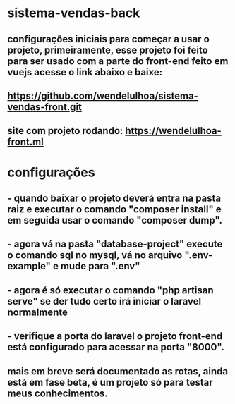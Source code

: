 # sistema-vendas-back

## configurações iniciais para começar a usar o projeto, primeiramente, esse projeto foi feito para ser usado com a parte do front-end feito em vuejs acesse o link abaixo e baixe:

## https://github.com/wendelulhoa/sistema-vendas-front.git
## site com projeto rodando: https://wendelulhoa-front.ml
# configurações

## - quando baixar o projeto deverá entra na pasta raiz e executar o comando "composer install" e em seguida usar o comando "composer dump".

## - agora vá na pasta "database-project" execute o comando sql no mysql, vá no arquivo ".env-example" e mude para ".env"

## - agora é só executar o comando "php artisan serve" se der tudo certo irá iniciar o laravel normalmente

## - verifique a porta do laravel o projeto front-end está configurado para acessar na porta "8000".

## mais em breve será documentado as rotas, ainda está em fase beta, é um projeto só para testar meus conhecimentos.